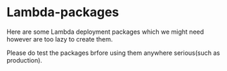 # Lambda-packages

Here are some Lambda deployment packages which we might need however are too lazy to create them.



Please do test the packages brfore using them anywhere serious(such as production).
